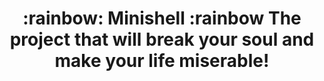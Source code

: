 <h1 align=center>
	<b> :rainbow: Minishell :rainbow </b>
	<b> The project that will break your soul and make your life miserable!
</h1>
